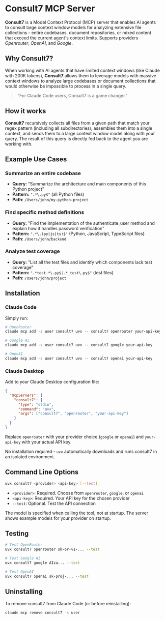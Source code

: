 # Consult7 MCP Server

**Consult7** is a Model Context Protocol (MCP) server that enables AI agents to consult large context window models for analyzing extensive file collections - entire codebases, document repositories, or mixed content that exceed the current agent's context limits. Supports providers *Openrouter*, *OpenAI*, and *Google*.

## Why Consult7?

When working with AI agents that have limited context windows (like Claude with 200K tokens), **Consult7** allows them to leverage models with massive context windows to analyze large codebases or document collections that would otherwise be impossible to process in a single query.

> "For Claude Code users, Consult7 is a game changer."

## How it works

**Consult7** recursively collects all files from a given path that match your regex pattern (including all subdirectories), assembles them into a single context, and sends them to a large context window model along with your query. The result of this query is directly fed back to the agent you are working with.

## Example Use Cases

### Summarize an entire codebase
* **Query:** "Summarize the architecture and main components of this Python project"
* **Pattern:** `".*\.py$"` (all Python files)
* **Path:** `/Users/john/my-python-project`

### Find specific method definitions

* **Query:** "Find the implementation of the authenticate_user method and explain how it handles password verification"
* **Pattern:** `".*\.(py|js|ts)$"` (Python, JavaScript, TypeScript files)
* **Path:** `/Users/john/backend`

### Analyze test coverage
* **Query:** "List all the test files and identify which components lack test coverage"
* **Pattern:** `".*test.*\.py$|.*_test\.py$"` (test files)
* **Path:** `/Users/john/project`

## Installation

### Claude Code

Simply run:

```bash
# OpenRouter
claude mcp add -s user consult7 uvx -- consult7 openrouter your-api-key

# Google AI
claude mcp add -s user consult7 uvx -- consult7 google your-api-key

# OpenAI
claude mcp add -s user consult7 uvx -- consult7 openai your-api-key
```

### Claude Desktop

Add to your Claude Desktop configuration file:

```json
{
  "mcpServers": {
    "consult7": {
      "type": "stdio",
      "command": "uvx",
      "args": ["consult7", "openrouter", "your-api-key"]
    }
  }
}
```

Replace `openrouter` with your provider choice (`google` or `openai`) and `your-api-key` with your actual API key.

No installation required - `uvx` automatically downloads and runs consult7 in an isolated environment.


## Command Line Options

```bash
uvx consult7 <provider> <api-key> [--test]
```

- `<provider>`: Required. Choose from `openrouter`, `google`, or `openai`
- `<api-key>`: Required. Your API key for the chosen provider
- `--test`: Optional. Test the API connection

The model is specified when calling the tool, not at startup. The server shows example models for your provider on startup.



## Testing

```bash
# Test OpenRouter
uvx consult7 openrouter sk-or-v1-... --test

# Test Google AI
uvx consult7 google AIza... --test

# Test OpenAI
uvx consult7 openai sk-proj-... --test
```

## Uninstalling

To remove consult7 from Claude Code (or before reinstalling):

```bash
claude mcp remove consult7 -s user
```

